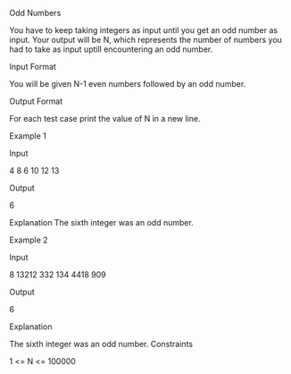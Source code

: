Odd Numbers

You have to keep taking integers as input until you get an odd number as input. Your output will be N, which represents the number of numbers you had to take as input uptill encountering an odd number.

Input Format

You will be given N-1 even numbers followed by an odd number.

Output Format

For each test case print the value of N in a new line.

Example 1

Input

4
8
6
10
12
13

Output

6

Explanation
The sixth integer was an odd number.

Example 2

Input

8
13212
332
134
4418
909

Output

6

Explanation

The sixth integer was an odd number.
Constraints

1 <= N <= 100000
